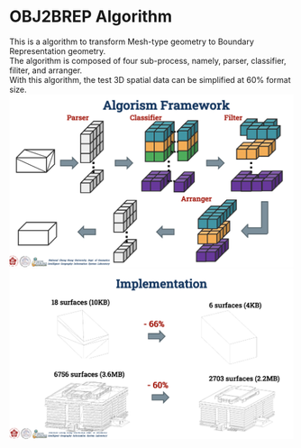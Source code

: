 # OBJ2BREP Algorithm<br />
This is a algorithm to transform Mesh-type geometry to Boundary Representation geometry.<br />
The algorithm is composed of four sub-process, namely, parser, classifier, filiter, and arranger.<br />
With this algorithm, the test 3D spatial data can be simplified at 60% format size. <br />
![image](https://github.com/igiscy/OBJ2BREP/blob/master/%E6%88%AA%E5%9C%96%202022-09-05%2010.20.54.png)<br />
![image](https://github.com/igiscy/OBJ2BREP/blob/master/%E6%88%AA%E5%9C%96%202022-09-05%2010.28.38.png)<br />
